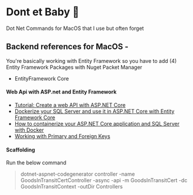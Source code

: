 # Dont et Baby 💋
Dot Net Commands for MacOS that I use but often forget

## Backend references for MacOS - 
You're basically working with Entity Framework so you have to add (4) Entity Framework Packages with Nuget Packet Manager

- EntityFramework Core



#### Web Api with ASP.net and Entity Framework
- [Tutorial: Create a web API with ASP.NET Core](https://learn.microsoft.com/en-us/aspnet/core/tutorials/first-web-api?view=aspnetcore-7.0&tabs=visual-studio)
- [Dockerize your SQL Server and use it in ASP.NET Core with Entity Framework Core](https://www.twilio.com/blog/containerize-your-sql-server-with-docker-and-aspnet-core-with-ef-core)
- [How to containerize your ASP.NET Core application and SQL Server with Docker](https://www.twilio.com/blog/containerize-your-aspdotnet-core-application-and-sql-server-with-docker)
- [Working with Primary and Foreign Keys](https://learn.microsoft.com/en-us/ef/core/modeling/keys?tabs=data-annotations)


#### Scaffolding

Run the below command

> dotnet-aspnet-codegenerator controller -name GoodsInTransitCertController -async -api -m GoodsInTransitCert -dc GoodsInTransitContext -outDir Controllers
